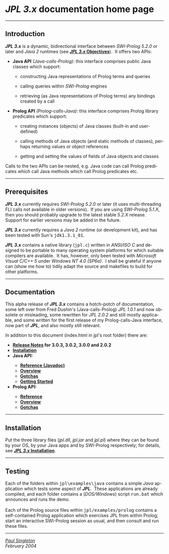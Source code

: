 <html>
<head>
  <meta http-equiv="CONTENT-TYPE"
 content="text/html; charset=windows-1252">
  
  <meta name="GENERATOR" content="StarOffice 7  (Win32)">
  <meta name="AUTHOR" content="Paul Singleton">
  <meta name="CREATED" content="20040216;23081326">
  <meta name="CHANGEDBY" content="Paul Singleton">
  <meta name="CHANGED" content="20040216;23141923">
</head>
<body lang="en-US" dir="ltr">
<h1><span style="font-style: italic;">JPL 3.x</span> documentation home
page</h1>
<hr>
<h2>Introduction</h2>
<p><b style="font-style: italic;">JPL 3.x</b> is a dynamic,
bidirectional interface
between&nbsp;<i>SWI-Prolog 5.2.0</i> or later and&nbsp;<i>Java 2</i>
runtimes (see <a href="docs/objectives.html"><span
 style="font-weight: bold;"><span style="font-style: italic;">JPL 3.x</span>
Objectives</span></a>).&nbsp; It offers two APIs: </p>
<ul>
  <li>
    <p style="margin-bottom: 0cm;"><span style="font-weight: bold;">Java
API</span><i> (Java-calls-Prolog)</i>: this
interface comprises public Java classes which support: </p>
    <ul>
      <li>
        <p style="margin-bottom: 0cm;">constructing Java
representations of Prolog terms and queries </p>
      </li>
      <li>
        <p style="margin-bottom: 0cm;">calling queries within&nbsp;<i>SWI-Prolog</i>
engines </p>
      </li>
      <li>
        <p>retrieving (as Java representations of Prolog terms) any
bindings created by a call </p>
      </li>
    </ul>
  </li>
</ul>
<ul>
  <li>
    <p style="margin-bottom: 0cm;"><span style="font-weight: bold;">Prolog
API</span><i> (Prolog-calls-Java)</i>: this
interface comprises Prolog library predicates which support: </p>
    <ul>
      <li>
        <p style="margin-bottom: 0cm;">creating instances (objects) of
Java classes (built-in and user-defined) </p>
      </li>
      <li>
        <p style="margin-bottom: 0cm;">calling methods of Java objects
(and static methods of classes), perhaps returning values or object
references </p>
      </li>
      <li>
        <p>getting and setting the values of fields of Java objects and
classes </p>
      </li>
    </ul>
  </li>
</ul>
<p style="margin-bottom: 0cm;">Calls to the two APIs can be nested,
e.g. Java code can call Prolog predicates which call Java methods
which call Prolog predicates etc. </p>
<hr>
<h2>Prerequisites</h2>
<p><b><i>JPL 3.x</i></b> currently requires&nbsp;<i>SWI-Prolog 5.2.0</i>
or later (it uses multi-threading FLI calls not available in older
versions).&nbsp; If you are using&nbsp;<i>SWI-Prolog 5.1.X</i>, then
you should probably upgrade to the latest stable&nbsp;<i>5.2.X</i>
release.&nbsp; Support for earlier versions may be added in the
future. </p>
<p><b><i>JPL&nbsp;3.x</i></b> currently requires a&nbsp;<i>Java 2</i>
runtime (or development kit), and has been tested with
Sun's&nbsp;<font face="monospace">jdk1.3.1_01</font>. </p>
<p><b><i>JPL&nbsp;3.x</i></b> contains a native library (<font
 face="monospace">jpl.c</font>)
written in&nbsp;<i>ANSI/ISO C</i> and designed to be portable to many
operating system platforms for which suitable compilers are
available.&nbsp; It has, however, only been tested with&nbsp;<i>Microsoft
Visual C/C++ 5</i> under&nbsp;<i>Windows NT 4.0 (SP6a)</i>.&nbsp; I
shall be grateful if anyone can (show me how to) tidily adapt the
source and makefiles to build for other platforms. </p>
<hr>
<h2>Documentation</h2>
<p>This alpha release of <b><i>JPL&nbsp;3.x</i></b> contains a
hotch-potch of documentation, some left over from Fred Dushin's
(Java-calls-Prolog)<i> JPL 1.0.1</i> and now obsolete or misleading,
some rewritten for&nbsp;<i>JPL 2.0.2</i> and still mostly applicable,
and some written for the first release of my Prolog-calls-Java
interface, now part of&nbsp;<b><i>JPL</i></b>, and also mostly still
relevant.<br>
</p>
<p>In addition to this document (index.html in jpl's root folder) there
are:<br>
</p>
<ul>
  <li><a href="docs/release_notes.html"><b>Release Notes</b></a><b>
for 3.0.3, 3.0.2, 3.0.0 and 2.0.2</b></li>
  <li><a href="docs/installation.html"><b>Installation</b></a></li>
  <li><b>Java API:<br>
    </b></li>
  <ul>
    <li><a href="docs/java_api/javadoc/index.html"><b>Reference
(Javadoc)</b></a></li>
    <li><a href="docs/java_api/high-level_interface.html"><span
 style="font-weight: bold;">Overview</span></a></li>
    <li><b><a href="docs/java_api/gotchas.html"><b>Gotchas</b></a></b></li>
    <li><b><a href="docs/java_api/getting_started.html"><b>Getting
Started</b></a></b></li>
  </ul>
  <li><b><b>Prolog API:</b></b></li>
  <ul>
    <li><a href="docs/prolog_api/api.html"><span
 style="font-weight: bold;">Reference</span></a></li>
    <li><a href="docs/prolog_api/overview/index.html"><b>Overview</b></a></li>
    <li><a href="docs/prolog_api/gotchas.html"><b>Gotchas</b></a></li>
  </ul>
</ul>
<p> </p>
<hr>
<h2>Installation</h2>
<p>Put the three library files (<var>jpl.dll</var>, <var>jpl.jar</var>
and <var>jpl.pl</var>) where they can be found by your OS, by your
Java apps and by SWI-Prolog respectively; for details, see <a
 href="docs/installation.html"><b><i>JPL
3.x</i> Installation</b></a>.</p>
<hr>
<h2>Testing</h2>
<p>Each of the folders within&nbsp;<font face="monospace">jpl\examples\java</font>
contains a simple&nbsp;<i>Java&nbsp;</i>application which tests some
aspect of&nbsp;<b><i>JPL</i></b>.&nbsp; These applications are
already compiled, and each folder contains a (<i>DOS/Windows</i>)
script&nbsp;<font face="monospace">run.bat</font> which announces and
runs the demo.<br>
&nbsp;<br>
Each of the Prolog source files within <span
 style="font-family: monospace;">jpl/examples/prolog</span> contains a
self-contained Prolog application which exercises JPL from within
Prolog; start an interactive SWI-Prolog session as usual, and then
consult and run these files.<br>
</p>
<hr>
<address><a href="mailto:paul.singleton@bcs.org.uk">Paul Singleton</a></address>
<address>February 2004</address>
</body>
</html>
